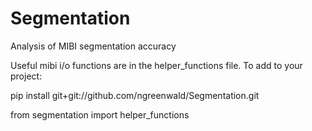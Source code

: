 # Segmentation
Analysis of MIBI segmentation accuracy

Useful mibi i/o functions are in the helper_functions file. To add to your project:

pip install git+git://github.com/ngreenwald/Segmentation.git

from segmentation import helper_functions
